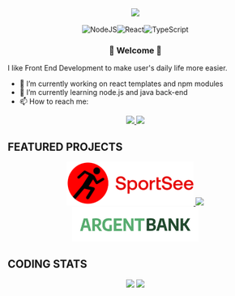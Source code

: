 <div align='center'>
<img src='https://readme-typing-svg.herokuapp.com?font=ubuntu&color=16A085&center=true&lines=Front+End+Developer;React+Programmer;Code+For+Everyone'/>

![NodeJS](https://img.shields.io/badge/node.js-6DA55F?style=for-the-badge&logo=node.js&logoColor=white)![React](https://img.shields.io/badge/react-%2320232a.svg?style=for-the-badge&logo=react&logoColor=%2361DAFB)![TypeScript](https://img.shields.io/badge/typescript-%23007ACC.svg?style=for-the-badge&logo=typescript&logoColor=white)
### 👋 Welcome 👋
</div>





I like Front End Development to make user's daily life more easier.</br>

- 🔭 I’m currently working on react templates and npm modules
- 🌱 I’m currently learning node.js and java back-end
- 📫 How to reach me:
<div align='center'>
    <a href='https://www.linkedin.com/in/ibrahim-l-526ab7166/' target='_blank'>
        <img src='https://img.shields.io/badge/linkedin%20-%230077B5.svg?&style=for-the-badge&logo=linkedin&logoColor=white'/>
    </a>
    <a href='mailto:ilaouer@wibm.fr' target='_blank'>
        <img src='https://img.shields.io/badge/Gmail-D14836?style=for-the-badge&logo=gmail&logoColor=white'/>
    </a>
</div>

## FEATURED PROJECTS

<p align='center'>
        <a href='https://github.com/wibmw/sportsee'>
        <img src='https://github.com/wibmw/sportsee/blob/master/src/assets/images/logo.png?raw=true'  width='250'/>
    </a>
    <a href='https://github.com/wibmw/hrnet'>
        <img src='https://hrnet-pi.vercel.app/static/media/logo.550a61bba16a38a1d91d.jpg' width='150'/>
    </a>
    <a href='https://github.com/wibmw/argentbank'>
        <img src='https://github.com/wibmw/argentbank/blob/redux/src/assets/img/argentBankLogo.png?raw=true'  width='250'/>
    </a>

</p>

## CODING STATS

<p align = 'center'>
    <img src='https://github-readme-stats-git-masterrstaa-rickstaa.vercel.app/api?username=wibmw&count_private=true&include_all_commits=true&show_icons=true&theme=transparent' width='400'/>
    <img src='https://github-readme-streak-stats.herokuapp.com/?user=wibmw&theme=transparent' width='400'>
</p>


